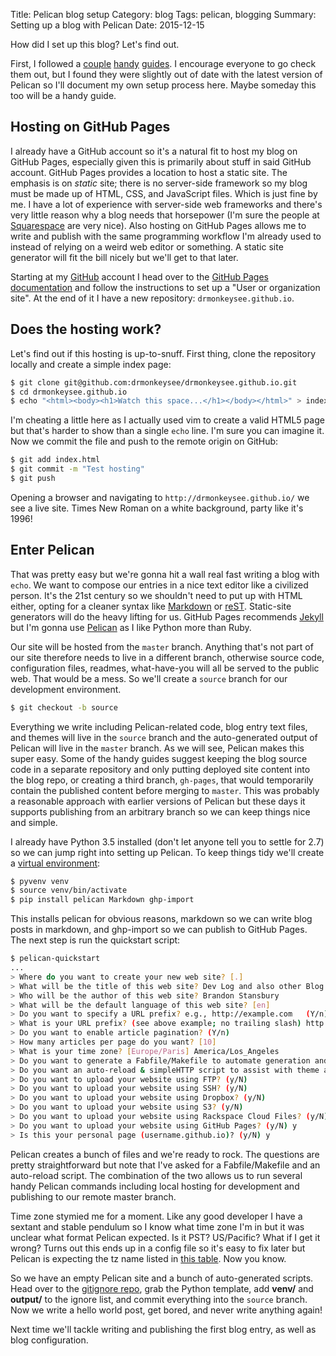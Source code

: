 Title: Pelican blog setup
Category: blog
Tags: pelican, blogging
Summary: Setting up a blog with Pelican
Date: 2015-12-15

How did I set up this blog? Let's find out.

First, I followed a [couple](http://mathamy.com/migrating-to-github-pages-using-pelican.html) [handy](http://ntanjerome.org/blog/how-to-setup-github-user-page-with-pelican/) [guides](https://fedoramagazine.org/make-github-pages-blog-with-pelican/). I encourage everyone to go check them out, but I found they were slightly out of date with the latest version of Pelican so I'll document my own setup process here. Maybe someday this too will be a handy guide.

## Hosting on GitHub Pages

I already have a GitHub account so it's a natural fit to host my blog on GitHub Pages, especially given this is primarily about stuff in said GitHub account. GitHub Pages provides a location to host a static site. The emphasis is on *static* site; there is no server-side framework so my blog must be made up of HTML, CSS, and JavaScript files. Which is just fine by me. I have a lot of experience with server-side web frameworks and there's very little reason why a blog needs that horsepower (I'm sure the people at [Squarespace](http://www.squarespace.com) are very nice). Also hosting on GitHub Pages allows me to write and publish with the same programming workflow I'm already used to instead of relying on a weird web editor or something. A static site generator will fit the bill nicely but we'll get to that later.

Starting at my [GitHub](https://github.com) account I head over to the [GitHub Pages documentation](https://pages.github.com) and follow the instructions to set up a "User or organization site". At the end of it I have a new repository: `drmonkeysee.github.io`.

## Does the hosting work?

Let's find out if this hosting is up-to-snuff. First thing, clone the repository locally and create a simple index page:

```sh
$ git clone git@github.com:drmonkeysee/drmonkeysee.github.io.git
$ cd drmonkeysee.github.io
$ echo "<html><body><h1>Watch this space...</h1></body></html>" > index.html
```

I'm cheating a little here as I actually used vim to create a valid HTML5 page but that's harder to show than a single `echo` line. I'm sure you can imagine it. Now we commit the file and push to the remote origin on GitHub:

```sh
$ git add index.html
$ git commit -m "Test hosting"
$ git push
```

Opening a browser and navigating to `http://drmonkeysee.github.io/` we see a live site. Times New Roman on a white background, party like it's 1996!

## Enter Pelican

That was pretty easy but we're gonna hit a wall real fast writing a blog with `echo`. We want to compose our entries in a nice text editor like a civilized person. It's the 21st century so we shouldn't need to put up with HTML either, opting for a cleaner syntax like [Markdown](https://daringfireball.net/projects/markdown/) or [reST](http://docutils.sourceforge.net/rst.html). Static-site generators will do the heavy lifting for us. GitHub Pages recommends [Jekyll](http://jekyllrb.com) but I'm gonna use [Pelican](http://docs.getpelican.com/en/3.6.3/) as I like Python more than Ruby.

Our site will be hosted from the `master` branch. Anything that's not part of our site therefore needs to live in a different branch, otherwise source code, configuration files, readmes, what-have-you will all be served to the public web. That would be a mess. So we'll create a `source` branch for our development environment.

```sh
$ git checkout -b source
```

Everything we write including Pelican-related code, blog entry text files, and themes will live in the `source` branch and the auto-generated output of Pelican will live in the `master` branch. As we will see, Pelican makes this super easy. Some of the handy guides suggest keeping the blog source code in a separate repository and only putting deployed site content into the blog repo, or creating a third branch, `gh-pages`, that would temporarily contain the published content before merging to `master`. This was probably a reasonable approach with earlier versions of Pelican but these days it supports publishing from an arbitrary branch so we can keep things nice and simple.

I already have Python 3.5 installed (don't let anyone tell you to settle for 2.7) so we can jump right into setting up Pelican. To keep things tidy we'll create a [virtual environment](http://docs.python-guide.org/en/latest/dev/virtualenvs/):

```sh
$ pyvenv venv
$ source venv/bin/activate
$ pip install pelican Markdown ghp-import
```

This installs pelican for obvious reasons, markdown so we can write blog posts in markdown, and ghp-import so we can publish to GitHub Pages. The next step is run the quickstart script:

```sh
$ pelican-quickstart
...
> Where do you want to create your new web site? [.] 
> What will be the title of this web site? Dev Log and also other Blog Stuff too
> Who will be the author of this web site? Brandon Stansbury
> What will be the default language of this web site? [en] 
> Do you want to specify a URL prefix? e.g., http://example.com   (Y/n) 
> What is your URL prefix? (see above example; no trailing slash) http://drmonkeysee.github.io       
> Do you want to enable article pagination? (Y/n)  
> How many articles per page do you want? [10] 
> What is your time zone? [Europe/Paris] America/Los_Angeles
> Do you want to generate a Fabfile/Makefile to automate generation and publishing? (Y/n) 
> Do you want an auto-reload & simpleHTTP script to assist with theme and site development? (Y/n) 
> Do you want to upload your website using FTP? (y/N) 
> Do you want to upload your website using SSH? (y/N) 
> Do you want to upload your website using Dropbox? (y/N) 
> Do you want to upload your website using S3? (y/N) 
> Do you want to upload your website using Rackspace Cloud Files? (y/N) 
> Do you want to upload your website using GitHub Pages? (y/N) y
> Is this your personal page (username.github.io)? (y/N) y
```

Pelican creates a bunch of files and we're ready to rock. The questions are pretty straightforward but note that I've asked for a Fabfile/Makefile and an auto-reload script. The combination of the two allows us to run several handy Pelican commands including local hosting for development and publishing to our remote master branch.

Time zone stymied me for a moment. Like any good developer I have a sextant and stable pendulum so I know what time zone I'm in but it was unclear what format Pelican expected. Is it PST? US/Pacific? What if I get it wrong? Turns out this ends up in a config file so it's easy to fix later but Pelican is expecting the tz  name listed in [this table](https://en.wikipedia.org/wiki/List_of_tz_database_time_zones). Now you know.


So we have an empty Pelican site and a bunch of auto-generated scripts. Head over to the [gitignore repo](https://github.com/github/gitignore), grab the Python template, add **venv/** and **output/** to the ignore list, and commit everything into the `source` branch. Now we write a hello world post, get bored, and never write anything again!

Next time we'll tackle writing and publishing the first blog entry, as well as blog configuration.
